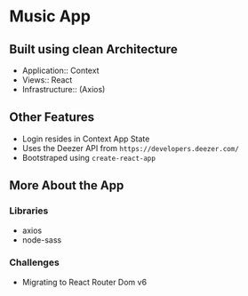 # Music App

## Built using clean Architecture

- Application:: Context
- Views:: React
- Infrastructure:: (Axios)

## Other Features

- Login resides in Context App State
- Uses the Deezer API from `https://developers.deezer.com/`
- Bootstraped using `create-react-app`

## More About the App

### Libraries

- axios
- node-sass

### Challenges

- Migrating to React Router Dom v6
